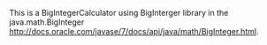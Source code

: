 This is a BigIntegerCalculator using BigInterger library in the java.math.BigInteger 
http://docs.oracle.com/javase/7/docs/api/java/math/BigInteger.html.
